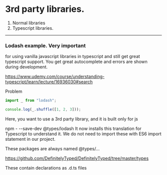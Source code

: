 # 3rd party libraries.

1. Normal libraries
2. Typescript libraries.

---

### Lodash example. Very important

for using vanilla javascript libraries in typescript and still get great typescript support.
You get great autocomplete and errors are shown during development.

https://www.udemy.com/course/understanding-typescript/learn/lecture/16936030#search

Problem

```typescript
import _ from "lodash";

console.log(_.shuffle([1, 2, 3]));
```

Here, you want to use a 3rd party library, and it is built only for js

npm - --save-dev @types/lodash
It now installs this translation for Typescript to understand it. We do not need to import these with ES6 import statement in our project.

These packages are always named @types/...

https://github.com/DefinitelyTyped/DefinitelyTyped/tree/master/types

These contain declarations as .d.ts files
